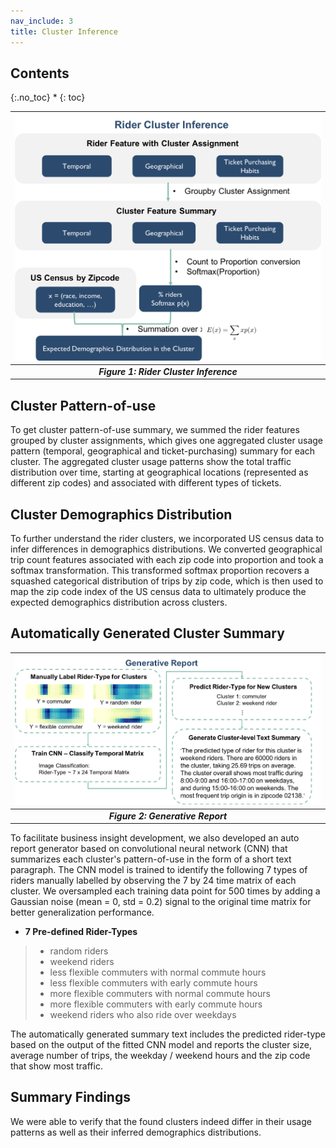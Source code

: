 ```yaml
---
nav_include: 3
title: Cluster Inference
---
```


## Contents
{:.no_toc}
*
{: toc}

| <img src="img/cluster_inference.png" width="1000">|
|:--:|
| ***Figure 1: Rider Cluster Inference*** |

## Cluster Pattern-of-use
To get cluster pattern-of-use summary, we summed the rider features grouped by cluster assignments, which gives one aggregated cluster usage pattern (temporal, geographical and ticket-purchasing) summary for each cluster. The aggregated cluster usage patterns show the total traffic distribution over time, starting at geographical locations (represented as different zip codes) and associated with different types of tickets.

## Cluster Demographics Distribution
To further understand the rider clusters, we incorporated US census data to infer differences in demographics distributions. We converted geographical trip count features associated with each zip code into proportion and took a softmax transformation. This transformed softmax proportion recovers a squashed categorical distribution of trips by zip code, which is then used to map the zip code index of the US census data to ultimately produce the expected demographics distribution across clusters.

## Automatically Generated Cluster Summary

| <img src="img/gen_report.png" width="1000">|
|:--:|
| ***Figure 2: Generative Report*** |

To facilitate business insight development, we also developed an auto report generator based on convolutional neural network (CNN) that summarizes each cluster's pattern-of-use in the form of a short text paragraph. The CNN model is trained to identify the following 7 types of riders manually labelled by observing the 7 by 24 time matrix of each cluster. We oversampled each training data point for 500 times by adding a Gaussian noise (mean = 0, std = 0.2) signal to the original time matrix for better generalization performance.

- **7 Pre-defined Rider-Types**
> - random riders
> - weekend riders
> - less flexible commuters with normal commute hours
> - less flexible commuters with early commute hours
> - more flexible commuters with normal commute hours
> - more flexible commuters with early commute hours
> - weekend riders who also ride over weekdays

The automatically generated summary text includes the predicted rider-type based on the output of the fitted CNN model and reports the cluster size, average number of trips, the weekday / weekend hours and the zip code that show most traffic.

## Summary Findings
We were able to verify that the found clusters indeed differ in their usage patterns as well as their inferred demographics distributions.
